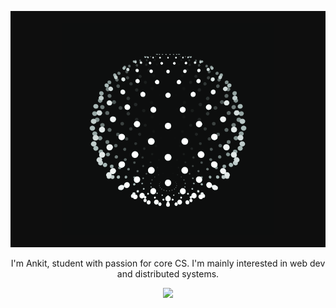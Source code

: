 <p align="center">
  <img src="https://raw.githubusercontent.com/xnkxt/xnkxt/main/images/Sphere.gif" alt="Sphere Animation" />
</p>

<p align="center">
  I'm Ankit, student with passion for core CS. I'm mainly interested in web dev and distributed systems.
</p>

<p align="center">
  <a href="https://skillicons.dev">
    <img src="https://skillicons.dev/icons?i=c,cpp,js,godot&theme=dark" />
  </a>
</p>
